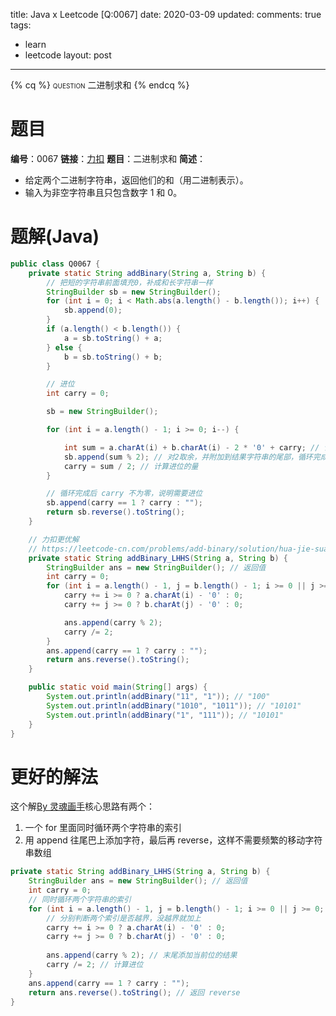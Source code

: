 title: Java x Leetcode [Q:0067]
date: 2020-03-09
updated: 
comments: true
tags:
  - learn
  - leetcode
layout: post
---
{% cq %}
<span style="font-variant: small-caps;">question</span>
二进制求和
{% endcq %}
<!--more-->

# 题目
**编号**：0067
**链接**：[力扣](https://leetcode-cn.com/problems/add-binary/)
**题目**：二进制求和
**简述**：
 * 给定两个二进制字符串，返回他们的和（用二进制表示）。
 * 输入为非空字符串且只包含数字 1 和 0。

# 题解(Java)
```java
public class Q0067 {
    private static String addBinary(String a, String b) {
        // 把短的字符串前面填充0，补成和长字符串一样
        StringBuilder sb = new StringBuilder();
        for (int i = 0; i < Math.abs(a.length() - b.length()); i++) {
            sb.append(0);
        }
        if (a.length() < b.length()) {
            a = sb.toString() + a;
        } else {
            b = sb.toString() + b;
        }

        // 进位
        int carry = 0;

        sb = new StringBuilder();

        for (int i = a.length() - 1; i >= 0; i--) {

            int sum = a.charAt(i) + b.charAt(i) - 2 * '0' + carry; // 计算两个字符串当前位相加再加上进位的值
            sb.append(sum % 2); // 对2取余，并附加到结果字符串的尾部，循环完成后翻转字符串
            carry = sum / 2; // 计算进位的量
        }

        // 循环完成后 carry 不为零，说明需要进位
        sb.append(carry == 1 ? carry : "");
        return sb.reverse().toString();
    }

    // 力扣更优解
    // https://leetcode-cn.com/problems/add-binary/solution/hua-jie-suan-fa-67-er-jin-zhi-qiu-he-by-guanpengch/
    private static String addBinary_LHHS(String a, String b) {
        StringBuilder ans = new StringBuilder(); // 返回值
        int carry = 0;
        for (int i = a.length() - 1, j = b.length() - 1; i >= 0 || j >= 0; i--, j--) {
            carry += i >= 0 ? a.charAt(i) - '0' : 0;
            carry += j >= 0 ? b.charAt(j) - '0' : 0;

            ans.append(carry % 2);
            carry /= 2;
        }
        ans.append(carry == 1 ? carry : "");
        return ans.reverse().toString();
    }

    public static void main(String[] args) {
        System.out.println(addBinary("11", "1")); // "100"
        System.out.println(addBinary("1010", "1011")); // "10101"
        System.out.println(addBinary("1", "111")); // "10101"
    }
}
```

# 更好的解法
这个解[By 灵魂画手](https://leetcode-cn.com/problems/add-binary/solution/hua-jie-suan-fa-67-er-jin-zhi-qiu-he-by-guanpengch/)核心思路有两个：
1. 一个 for 里面同时循环两个字符串的索引
2. 用 append 往尾巴上添加字符，最后再 reverse，这样不需要频繁的移动字符串数组

```java
private static String addBinary_LHHS(String a, String b) {
    StringBuilder ans = new StringBuilder(); // 返回值
    int carry = 0;
    // 同时循环两个字符串的索引
    for (int i = a.length() - 1, j = b.length() - 1; i >= 0 || j >= 0; i--, j--) {
        // 分别判断两个索引是否越界，没越界就加上
        carry += i >= 0 ? a.charAt(i) - '0' : 0;
        carry += j >= 0 ? b.charAt(j) - '0' : 0;
        
        ans.append(carry % 2); // 末尾添加当前位的结果
        carry /= 2; // 计算进位
    }
    ans.append(carry == 1 ? carry : "");
    return ans.reverse().toString(); // 返回 reverse
}
```